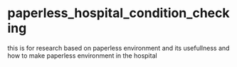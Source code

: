# paperless_hospital_condition_checking

this is for research based on paperless environment and its usefullness and how to make paperless environment in the hospital
